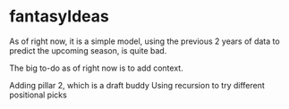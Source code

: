 # fantasyIdeas

As of right now, it is a simple model, using the previous 2 years of data to predict the upcoming season, is quite bad.

The big to-do as of right now is to add context.


Adding pillar 2, which is a draft buddy
Using recursion to try different positional picks